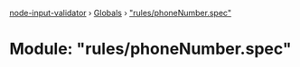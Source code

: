 [node-input-validator](../README.md) › [Globals](../globals.md) › ["rules/phoneNumber.spec"](_rules_phonenumber_spec_.md)

# Module: "rules/phoneNumber.spec"


